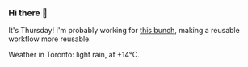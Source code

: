 ### Hi there :wave:

It's Thursday! I'm probably working for [this bunch](https://github.com/kohofinancial), making a reusable workflow more reusable.

Weather in Toronto: light rain, at +14°C.
